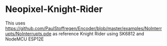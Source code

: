 # Neopixel-Knight-Rider
This uses https://github.com/PaulStoffregen/Encoder/blob/master/examples/NoInterrupts/NoInterrupts.pde as reference
Knight Rider using SK6812 and NodeMCU ESP12E
